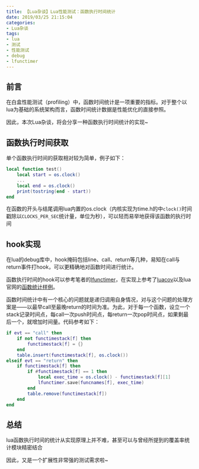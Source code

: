 ```yaml
---
title: 【Lua杂谈】Lua性能测试：函数执行时间统计
date: 2019/03/25 21:15:04
categories:
- Lua杂谈
tags:
- lua
- 测试
- 性能测试
- debug
- lfunctimer
---
```


## 前言

在白盒性能测试（profiling）中，函数时间统计是一项重要的指标。对于整个以lua为基础的系统架构而言，函数时间统计数据是性能优化的直接参照。

因此，本次Lua杂谈，将会分享一种函数执行时间统计的实现~

## 函数执行时间获取

单个函数执行时间的获取相对较为简单，例子如下：

```lua
local function test()
    local start = os.clock()
    ...
    local end = os.clock()
    print(tostring(end - start))
end
```

在函数的开头与结尾调用lua内置的os.clock（内核实现为time.h的中`clock()`时间戳除以`CLOCKS_PER_SEC`统计量，单位为秒），可以轻而易举地获得该函数的执行时间

## hook实现

<!-- more -->

在lua的debug库中，hook掩码包括line、call、return等几种，易知在call与return事件打hook，可以更精确地对函数时间进行统计。

函数执行时间的hook可以参考笔者的[lfunctimer](https://github.com/utmhikari/lfunctimer)，在实现上参考了[luacov](https://keplerproject.github.io/luacov/index.html)以及lua官网的[函数统计样例](https://www.lua.org/pil/23.3.html)。

函数时间统计中有一个核心的问题就是递归调用自身情况，对与这个问题的处理方案是——以最早call至最晚return的时间为准。为此，对于每一个函数，设立一个stack记录时间点，每call一次push时间点，每return一次pop时间点，如果剩最后一个，就增加时间量。代码参考如下：

```lua
if evt == "call" then
    if not functimestack[f] then
        functimestack[f] = {}
    end
    table.insert(functimestack[f], os.clock())
elseif evt == "return" then
    if functimestack[f] then
        if #functimestack[f] == 1 then
            local exec_time = os.clock() - functimestack[f][1]
            lfunctimer.save(funcnames[f], exec_time)
        end
        table.remove(functimestack[f])
    end
end
```

## 总结

lua函数执行时间的统计从实现原理上并不难，甚至可以与曾经所提到的覆盖率统计模块精密结合

因此，又是一个扩展性非常强的测试需求啦~
